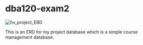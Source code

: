 # dba120-exam2

![hv_project_ERD](https://user-images.githubusercontent.com/123834123/229189970-ae6eaabe-4e32-48eb-b988-bdff8a2ba451.JPG)

This is an ERD for my project database which is a simple course management database.
